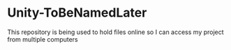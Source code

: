 # Unity-ToBeNamedLater
This repository is being used to hold files online so I can access my project from multiple computers
